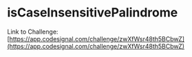 # isCaseInsensitivePalindrome

Link to Challenge: [https://app.codesignal.com/challenge/zwXfWsr48th5BCbwZ](https://app.codesignal.com/challenge/zwXfWsr48th5BCbwZ)